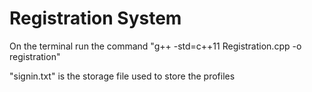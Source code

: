 # Registration System

On the terminal run the command "g++ -std=c++11 Registration.cpp -o registration"

"signin.txt" is the storage file used to store the profiles
